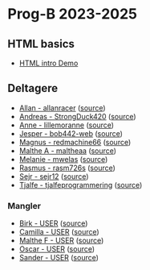 # Prog-B 2023-2025

## HTML basics
- [HTML intro Demo](html-demo/)


## Deltagere

- [Allan - allanracer](https://allanracer.github.io/) ([source](https://github.com/allanracer/allanracer.github.io))
- [Andreas - StrongDuck420](https://StrongDuck420.github.io/) ([source](https://github.com/StrongDuck420/StrongDuck420.github.io))
- [Anne - lillemoranne](https://lillemoranne.github.io/) ([source](https://github.com/lillemoranne/lillemoranne.github.io))
- [Jesper - bob442-web](https://bob442-web.github.io/) ([source](https://github.com/bob442-web/bob442-web.github.io))
- [Magnus - redmachine66](https://redmachine66.github.io/) ([source](https://github.com/redmachine66/redmachine66.github.io))
- [Malthe A - maltheaa](https://maltheaa.github.io/) ([source](https://github.com/maltheaa/maltheaa.github.io))
- [Melanie - mwelas](https://mwelas.github.io/) ([source](https://github.com/mwelas/mwelas.github.io))
- [Rasmus - rasm726s](https://rasm726s.github.io/) ([source](https://github.com/rasm726s/rasm726s.github.io))
- [Sejr - sejr12](https://sejr12.github.io/) ([source](https://github.com/sejr12/sejr12.github.io))
- [Tjalfe - tjalfeprogrammering](https://tjalfeprogrammering.github.io/) ([source](https://github.com/tjalfeprogrammering/tjalfeprogrammering.github.io))

### Mangler
- [Birk - USER](https://USER.github.io/) ([source](https://github.com/USER/USER.github.io))
- [Camilla - USER](https://USER.github.io/) ([source](https://github.com/USER/USER.github.io))
- [Malthe F - USER](https://USER.github.io/) ([source](https://github.com/USER/USER.github.io))
- [Oscar - USER](https://USER.github.io/) ([source](https://github.com/USER/USER.github.io))
- [Sander - USER](https://USER.github.io/) ([source](https://github.com/USER/USER.github.io))
